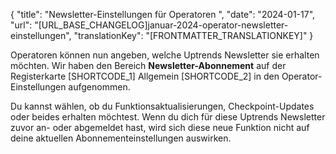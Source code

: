 {
  "title": "Newsletter-Einstellungen für Operatoren ",
  "date": "2024-01-17",
  "url": "[URL_BASE_CHANGELOG]januar-2024-operator-newsletter-einstellungen",
  "translationKey": "[FRONTMATTER_TRANSLATIONKEY]"
}

Operatoren können nun angeben, welche Uptrends Newsletter sie erhalten möchten. Wir haben den Bereich **Newsletter-Abonnement** auf der Registerkarte [SHORTCODE_1] Allgemein [SHORTCODE_2] in den Operator-Einstellungen aufgenommen.

Du kannst wählen, ob du Funktionsaktualisierungen, Checkpoint-Updates oder beides erhalten möchtest. Wenn du dich für diese Uptrends Newsletter zuvor an- oder abgemeldet hast, wird sich diese neue Funktion nicht auf deine aktuellen Abonnementeinstellungen auswirken.